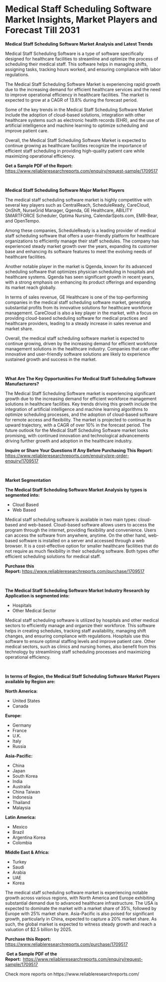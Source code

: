 <p><h1>Medical Staff Scheduling Software Market Insights, Market Players and Forecast Till 2031</h1></p><p><strong>Medical Staff Scheduling Software Market Analysis and Latest Trends</strong></p>
<p><p>Medical Staff Scheduling Software is a type of software specifically designed for healthcare facilities to streamline and optimize the process of scheduling their medical staff. This software helps in managing shifts, assigning tasks, tracking hours worked, and ensuring compliance with labor regulations. </p><p>The Medical Staff Scheduling Software Market is experiencing rapid growth due to the increasing demand for efficient healthcare services and the need to improve operational efficiency in healthcare facilities. The market is expected to grow at a CAGR of 13.8% during the forecast period.</p><p>Some of the key trends in the Medical Staff Scheduling Software Market include the adoption of cloud-based solutions, integration with other healthcare systems such as electronic health records (EHR), and the use of artificial intelligence and machine learning to optimize scheduling and improve patient care.</p><p>Overall, the Medical Staff Scheduling Software Market is expected to continue growing as healthcare facilities recognize the importance of efficient staff scheduling in providing high-quality patient care while maximizing operational efficiency.</p></p>
<p><strong>Get a Sample PDF of the Report:&nbsp;</strong> <a href="https://www.reliableresearchreports.com/enquiry/request-sample/1709517">https://www.reliableresearchreports.com/enquiry/request-sample/1709517</a></p>
<p>&nbsp;</p>
<p><strong>Medical Staff Scheduling Software Major Market Players</strong></p>
<p><p>The medical staff scheduling software market is highly competitive with several key players such as CentralReach, ScheduleReady, CareCloud, OnShift, NurseGrid Manager, Qgenda, GE Healthcare, ABILITY SMARTFORCE Scheduler, Optima Nursing, CalendarSpots.com, EMR-Bear, and OpenTempo. </p><p>Among these companies, ScheduleReady is a leading provider of medical staff scheduling software that offers a user-friendly platform for healthcare organizations to efficiently manage their staff schedules. The company has experienced steady market growth over the years, expanding its customer base and enhancing its software features to meet the evolving needs of healthcare facilities. </p><p>Another notable player in the market is Qgenda, known for its advanced scheduling software that optimizes physician scheduling in hospitals and healthcare systems. Qgenda has seen significant growth in recent years, with a strong emphasis on enhancing its product offerings and expanding its market reach globally. </p><p>In terms of sales revenue, GE Healthcare is one of the top-performing companies in the medical staff scheduling software market, generating substantial profits from its innovative solutions for healthcare workforce management. CareCloud is also a key player in the market, with a focus on providing cloud-based scheduling software for medical practices and healthcare providers, leading to a steady increase in sales revenue and market share. </p><p>Overall, the medical staff scheduling software market is expected to continue growing, driven by the increasing demand for efficient workforce management solutions in the healthcare industry. Companies that can offer innovative and user-friendly software solutions are likely to experience sustained growth and success in the market.</p></p>
<p>&nbsp;</p>
<p><strong>What Are The Key Opportunities For Medical Staff Scheduling Software Manufacturers?</strong></p>
<p><p>The Medical Staff Scheduling Software market is experiencing significant growth due to the increasing demand for efficient workforce management solutions in healthcare facilities. Key trends driving this growth include the integration of artificial intelligence and machine learning algorithms to optimize scheduling processes, and the adoption of cloud-based software for remote access and flexibility. The market is projected to continue its upward trajectory, with a CAGR of over 10% in the forecast period. The future outlook for the Medical Staff Scheduling Software market looks promising, with continued innovation and technological advancements driving further growth and adoption in the healthcare industry.</p></p>
<p><strong>Inquire or Share Your Questions If Any Before Purchasing This Report:</strong> <a href="https://www.reliableresearchreports.com/enquiry/pre-order-enquiry/1709517">https://www.reliableresearchreports.com/enquiry/pre-order-enquiry/1709517</a></p>
<p>&nbsp;</p>
<p><strong>Market Segmentation</strong></p>
<p><strong>The Medical Staff Scheduling Software Market Analysis by types is segmented into:</strong></p>
<p><ul><li>Cloud Based</li><li>Web Based</li></ul></p>
<p><p>Medical staff scheduling software is available in two main types: cloud-based and web-based. Cloud-based software allows users to access the program through the internet, providing flexibility and convenience. Users can access the software from anywhere, anytime. On the other hand, web-based software is installed on a server and accessed through a web browser. It is a cost-effective option for smaller healthcare facilities that do not require as much flexibility in their scheduling software. Both types offer efficient scheduling solutions for medical staff.</p></p>
<p><strong>Purchase this Report:&nbsp;</strong><a href="https://www.reliableresearchreports.com/purchase/1709517">https://www.reliableresearchreports.com/purchase/1709517</a></p>
<p>&nbsp;</p>
<p><strong>The Medical Staff Scheduling Software Market Industry Research by Application is segmented into:</strong></p>
<p><ul><li>Hospitals</li><li>Other Medical Sector</li></ul></p>
<p><p>Medical staff scheduling software is utilized by hospitals and other medical sectors to efficiently manage and organize their workforce. This software helps in creating schedules, tracking staff availability, managing shift changes, and ensuring compliance with regulations. Hospitals use this software to ensure optimal staffing levels and improve patient care. Other medical sectors, such as clinics and nursing homes, also benefit from this technology by streamlining staff scheduling processes and maximizing operational efficiency.</p></p>
<p>&nbsp;</p>
<p><strong>In terms of Region, the Medical Staff Scheduling Software Market Players available by Region are:</strong></p>
<p>
    <p> <strong> North America: </strong>
        <ul>
            <li>United States</li>
            <li>Canada</li>
        </ul>
        </p> 
    <p> <strong> Europe: </strong>
        <ul>
            <li>Germany</li>
            <li>France</li>
            <li>U.K.</li>
            <li>Italy</li>
            <li>Russia</li>
        </ul>
        </p> 
    <p> <strong> Asia-Pacific: </strong>
        <ul>
            <li>China</li>
            <li>Japan</li>
            <li>South Korea</li>
            <li>India</li>
            <li>Australia</li>
            <li>China Taiwan</li>
            <li>Indonesia</li>
            <li>Thailand</li>
            <li>Malaysia</li>
        </ul>
        </p> 
    <p> <strong> Latin America: </strong>
        <ul>
            <li>Mexico</li>
            <li>Brazil</li>
            <li>Argentina Korea</li>
            <li>Colombia</li>
        </ul>
        </p> 
    <p> <strong> Middle East & Africa: </strong>
        <ul>
            <li>Turkey</li>
            <li>Saudi</li>
            <li>Arabia</li>
            <li>UAE</li>
            <li>Korea</li>
        </ul>
    </p>
    </p>
<p><p>The medical staff scheduling software market is experiencing notable growth across various regions, with North America and Europe exhibiting substantial demand due to advanced healthcare infrastructure. The USA is expected to dominate the market with a market share of 35%, followed by Europe with 25% market share. Asia-Pacific is also poised for significant growth, particularly in China, expected to capture a 20% market share. As such, the global market is expected to witness steady growth and reach a valuation of $2.5 billion by 2025.</p></p>
<p><strong>Purchase this Report: </strong><a href="https://www.reliableresearchreports.com/purchase/1709517">https://www.reliableresearchreports.com/purchase/1709517</a></p>
<p>&nbsp;<strong>Get a Sample PDF of the Report:&nbsp;&nbsp;</strong><a href="https://www.reliableresearchreports.com/enquiry/request-sample/1709517">https://www.reliableresearchreports.com/enquiry/request-sample/1709517</a></p>
<p><strong></strong></p>
<p>Check more reports on https://www.reliableresearchreports.com/</p>